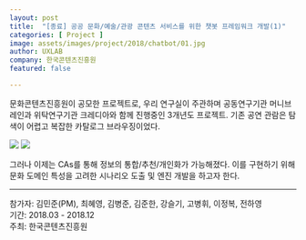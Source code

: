 ```yaml
---
layout: post
title:  "[종료] 공공 문화/예술/관광 콘텐츠 서비스를 위한 챗봇 프레임워크 개발(1)"
categories: [ Project ]
image: assets/images/project/2018/chatbot/01.jpg
author: UXLAB
company: 한국콘텐츠진흥원
featured: false

---
```

문화콘텐츠진흥원이 공모한 프로젝트로, 우리 연구실이 주관하며 공동연구기관 머니브레인과 위탁연구기관 크레디아와 함께 진행중인 3개년도 프로젝트. 기존 공연 관람은 탐색이 어렵고 복잡한 카탈로그 브라우징이었다.

<img src="{{site.baseurl}}/assets/images/project/2018/chatbot/02.jpg">
<img src="{{site.baseurl}}/assets/images/project/2018/chatbot/03.jpg">

그러나 이제는 CAs를 통해 정보의 통합/추천/개인화가 가능해졌다. 이를 구현하기 위해 문화 도메인 특성을 고려한 시나리오 도출 및 엔진 개발을 하고자 한다.

<hr>
참가자: 김민준(PM), 최혜영, 김병준, 김준한, 강슬기, 고병휘, 이정복, 전하영<br>
기간: 2018.03 - 2018.12 <br>
주최: 한국콘텐츠진흥원